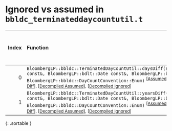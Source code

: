 # Ignored vs assumed in `bbldc_terminateddaycountutil.t`

<script src="../sorttable.js"></script>

|   Index | Function                                                                                                                                                                                                                                                                                                                                                                                                                       |   Difference in number of lines |   Function size difference in bytes |   Number of lines in assumed build |   Number of bytes in assumed build |   Number of lines in ignored build |   Number of bytes in ignored build |
|--------:|:-------------------------------------------------------------------------------------------------------------------------------------------------------------------------------------------------------------------------------------------------------------------------------------------------------------------------------------------------------------------------------------------------------------------------------|--------------------------------:|------------------------------------:|-----------------------------------:|-----------------------------------:|-----------------------------------:|-----------------------------------:|
|       0 | `BloombergLP::bbldc::TerminatedDayCountUtil::daysDiff(BloombergLP::bdlt::Date const&, BloombergLP::bdlt::Date const&, BloombergLP::bdlt::Date const&, BloombergLP::bbldc::DayCountConvention::Enum)` <sup>\[[Assumed](0-assume)\], \[[Ignored](0-none)\], \[[Diff](0.diff.html)\], \[[Prettier Diff](0-diff.html)\], \[[Decompiled Assumed](0-assume-decompiled.txt)\], \[[Decompiled Ignored](0-none-decompiled.txt)\]</sup>  |                              -3 |                                   0 |                                  3 |                                 16 |                                  6 |                                 16 |
|       1 | `BloombergLP::bbldc::TerminatedDayCountUtil::yearsDiff(BloombergLP::bdlt::Date const&, BloombergLP::bdlt::Date const&, BloombergLP::bdlt::Date const&, BloombergLP::bbldc::DayCountConvention::Enum)` <sup>\[[Assumed](1-assume)\], \[[Ignored](1-none)\], \[[Diff](1.diff.html)\], \[[Prettier Diff](1-diff.html)\], \[[Decompiled Assumed](1-assume-decompiled.txt)\], \[[Decompiled Ignored](1-none-decompiled.txt)\]</sup> |                              -4 |                                 -16 |                                  8 |                                 32 |                                 12 |                                 48 |
{: .sortable }
